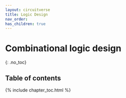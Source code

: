 ```yaml
---
layout: circuitverse
title: Logic Design
nav_order:
has_children: true
---
```


# Combinational logic design
{: .no_toc}

## Table of contents

{% include chapter_toc.html %}

